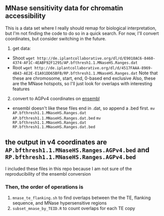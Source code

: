 ## MNase sensitivity data for chromatin accessibility

This is a data set where I really should remap for biological interpretation, but I'm not finding the code to do so in a quick search. For now, I'll convert coordinates, but consider switching in the future.

1. get data: 
 - Shoot ```wget http://de.iplantcollaborative.org/dl/d/E9018AC6-8460-4374-AF1C-4EABF92F1295/AP.bfthresh1.1.MNaseHS.Ranges.dat```
 - Root ```wget http://de.iplantcollaborative.org/dl/d/4517FAAA-8969-4B43-AE2E-E1A91DD65BFB/RP.bfthresh1.1.MNaseHS.Ranges.dat```
 Note that these are chromosome, start, end, 0-based end exclusive
 Also, these are the MNase hotspots, so I'll just look for overlaps with interesting features

2. convert to AGPv4 coordinates on [ensembl](http://plants.ensembl.org/Zea_mays/Tools/AssemblyConverter)
 - ensembl doesn't like these files end in .dat, so append a .bed first. 
```mv AP.bfthresh1.1.MNaseHS.Ranges.dat AP.bfthresh1.1.MNaseHS.Ranges.dat.bed``` 
```mv RP.bfthresh1.1.MNaseHS.Ranges.dat RP.bfthresh1.1.MNaseHS.Ranges.dat.bed```

## the output in v4 coordinates are ```AP.bfthresh1.1.MNaseHS.Ranges.AGPv4.bed``` and ```RP.bfthresh1.1.MNaseHS.Ranges.AGPv4.bed```
I included these files in this repo because I am not sure of the reproducibility of the ensembl conversion

### Then, the order of operations is
1. `mnase_te_flanking.sh` to find overlaps between the the TE, flanking sequence, and MNase hypersensitive regions
2. `subset_mnase_by_TEID.R` to count overlaps for each TE copy
